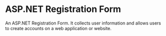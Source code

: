 <h1>ASP.NET Registration Form</h1>

An ASP.NET Registration Form. It collects user information and allows users to create accounts on a web application or website.


